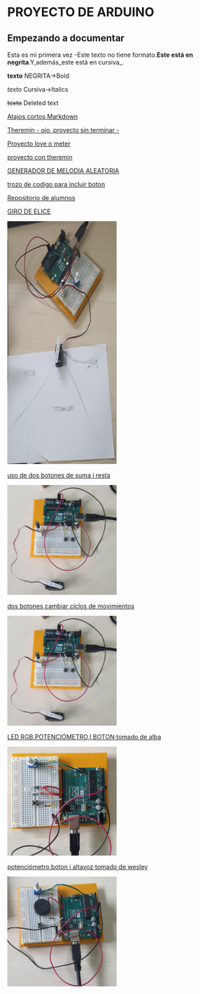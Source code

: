 # PROYECTO DE ARDUINO
## Empezando a documentar
Esta es mi primera vez
-Este texto no tiene formato.**Este está en negrita**.Y,además_este está en cursiva_.


<b>texto</b> NEGRITA->Bold

<i>texto</i> Cursiva->Italics

<del>texto</del> Deleted text

[Atajos cortos Markdown](https://guides.github.com/pdfs/markdown-cheatsheet-online.pdf)

[Theremin - ojo, proyecto sin terminar -](https://github.com/chenbangwei/Arduino/blob/main/THEREMIN__PTICO.ino)

[Proyecto love o meter](https://github.com/chenbangwei/Arduino/blob/main/love_o_meter.ino)

[proyecto con theremin](https://github.com/chenbangwei/Arduino/blob/main/THEREMIN__PTICO_bang.ino) 

[GENERADOR DE MELODIA ALEATORIA](https://github.com/chenbangwei/Arduino/blob/main/MELODIA_AUTOMATICA.ino)

[trozo de codigo para incluir boton](https://github.com/chenbangwei/Arduino/blob/main/SNIPPET_KILL_SWITCH.CPP)

[Repositorio de alumnos](https://github.com/d-prieto/arduinoCourse#repositorios-de-alumnos)

[GIRO DE ELICE](https://github.com/chenbangwei/Arduino/blob/main/Indicador_de_estado_de__nimo.ino)


<img src="https://github.com/chenbangwei/Arduino/blob/main/20210208_121808.jpg" alt="drawing" width="250"/>

[uso de dos botones de suma i resta](https://github.com/chenbangwei/Arduino/blob/main/uso_de_dos_botones.ino)

<img src="https://github.com/chenbangwei/Arduino/blob/main/20210209_094755.jpg" alt="uso de dos botones" width="250"/>

[dos botones cambiar ciclos de movimientos](https://github.com/chenbangwei/Arduino/blob/main/dos_botones.ino)

<img src="https://github.com/chenbangwei/Arduino/blob/main/20210209_094755.jpg" alt="uso de dos botones" width="250"/>

[LED RGB,POTENCIÓMETRO,I BOTON·tomado de alba](https://github.com/chenbangwei/Arduino/blob/main/LED_ajustable_con_bot_n_y_potenci_metro.ino)

<img src="https://github.com/chenbangwei/Arduino/blob/main/20210209_124928.jpg" alt="LED RGB,POTENCIÓMETRO,I BOTON" width="250"/>

[potenciómetro,boton i altavoz·tomado de wesley](https://github.com/chenbangwei/Arduino/blob/main/potenci_metro_boton_i_altavoz.ino)

<img src="https://github.com/chenbangwei/Arduino/blob/main/20210209_134713.jpg" alt="potenciómetro,boton i altavoz" width="250"/>
